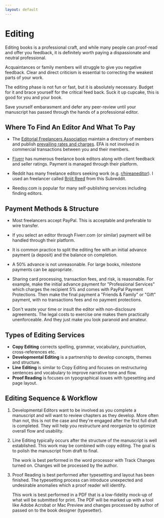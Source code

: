 ```yaml
---
layout: default 
---
```

# Editing
Editing books is a professional craft, and while many people can proof-read and offer you feedback, it is definitely worth paying a dispassionate and neutral professional. 

Acquaintances or family members will struggle to give you negative feedback. Clear and direct criticism is essential to correcting the weakest parts of your work.

The editing phase is not fun or fast, but it is absolutely necessary. Budget for it and brace yourself for the critical feed back. Suck it up cupcake, this is good for you and your book.

Save yourself embarasment and defer any peer-review until your manuscript has passed through the hands of a professional editor.

## Where To Find An Editor And What To Pay

* The [Editorial Freelancers Association](https://www.the-efa.org/) maintain a directory of members and publish [prevailing rates and charges](https://www.the-efa.org/rates/). EFA is not involved in commercial transactions between you and their members.

* [Fiverr](http://www.fiverr.com/s2/5b6f3fd894) has numerous freelance book editors along with client feedback and seller ratings. Payment is managed through their platform. 

* Reddit has many freelance editors seeking work (e.g. [r/hireaneditor](https://www.reddit.com/r/HireAnEditor/)). I used an freelancer called [Brijit Reed](http://brijitreed.com/) from this Subreddit. 

* Reedsy.com is popular for many self-publishing services including finding editors.


## Payment Methods & Structure

* Most freelancers accept PayPal. This is acceptable and preferable to wire transfer.

* If you select an editor through Fiverr.com (or similar) payment will be handled through their platform.

* It is common practice to split the editing fee with an initial advance payment (a deposit) and the balance on completion.

* A 50% advance is not unreasonable. For large books, milestone payments can be appropriate.

* Sharing card processing, transaction fees, and risk, is reasonable. For example, make the initial advance payment for "Professional Services" which charges the recipient 5% and comes with PayPal Payment Protections. Then make the final payment a "Friends & Family" or "Gift" payment, with no transactions fees and no payment protections.

* Don't waste your time or insult the editor with non-disclosure agreements. The legal costs to exercise one makes them practically unenforceable. And they just make you look paranoid and amateur.

## Types of Editing Services

* **Copy Editing** corrects spelling, grammar, vocabulary, punctuation, cross-references etc.
* **Developmental Editing** is a partnership to develop concepts, themes and structure. 
* **Line Editing** is similar to Copy Editing and focuses on restructuring sentences and vocabulary to improve narrative tone and flow.
* **Proof Reading** is focuses on typographical issues with typesetting and page layout.

## Editing Sequence & Workflow

1. Developmental Editors want to be involved as you complete a manuscript and will want to review chapters as they develop. More often than not, this is not the case and they're engaged after the first full draft is completed. They will help you restructure and reorganize to optimize overall flow and usability. 

2. Line Editing typically occurs after the structure of the manuscript is well established. This work may be combined with copy editing. The goal is to polish the manuscript from draft to final. 
   
   The work is best performed in the word processor with Track Changes turned on. Changes will be processed by the author.

3. Proof Reading is best performed after typesetting and layout has been finished. The typesetting process can introduce unexpected and undesirable anomalies which a proof reader will identify. 
   
   This work is best performed in a PDF that is a low-fidelity mock-up of what will be submitted for print. The PDF will be marked up with a tool like Adobe Acrobat or Mac Preview and changes processed by author of passed on to the book designer (typesetter).